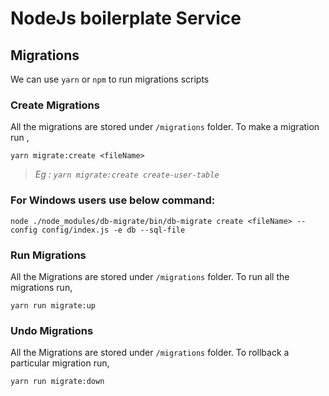# NodeJs boilerplate Service

## Migrations

We can use `yarn` or `npm` to run migrations scripts

### Create Migrations
All the migrations are stored under `/migrations` folder.
To make a migration run ,

`yarn migrate:create <fileName>`
>*Eg : `yarn migrate:create create-user-table`*

### For Windows users use below command: 
`node ./node_modules/db-migrate/bin/db-migrate create <fileName> --config config/index.js -e db --sql-file`

### Run Migrations
All the Migrations are stored under `/migrations` folder.
To run all the migrations run,

`yarn run migrate:up`


### Undo Migrations

All the Migrations are stored under `/migrations` folder.
To rollback a particular migration run,

`yarn run migrate:down`